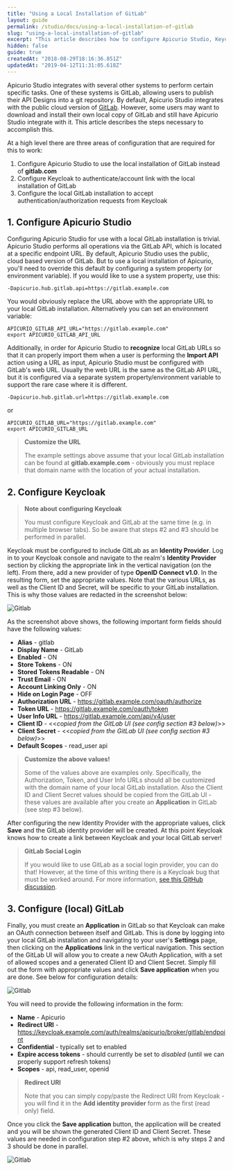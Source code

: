 ```yaml
---
title: "Using a Local Installation of GitLab"
layout: guide
permalink: /studio/docs/using-a-local-installation-of-gitlab
slug: "using-a-local-installation-of-gitlab"
excerpt: "This article describes how to configure Apicurio Studio, Keycloak, and (local) GitLab so that all three work together properly (including authentication and account linking)."
hidden: false
guide: true
createdAt: "2018-08-29T18:16:36.851Z"
updatedAt: "2019-04-12T11:31:05.618Z"
---
```

Apicurio Studio integrates with several other systems to perform certain specific tasks.  One of these systems is GitLab, allowing users to publish their API Designs into a git repository.  By default, Apicurio Studio integrates with the public cloud version of [GitLab](http://gitlab.com).  However, some users may want to download and install their own local copy of GitLab and still have Apicurio Studio integrate with it.  This article describes the steps necessary to accomplish this.

At a high level there are three areas of configuration that are required for this to work:

1. Configure Apicurio Studio to use the local installation of GitLab instead of **gitlab.com**
2. Configure Keycloak to authenticate/account link with the local installation of GitLab
3. Configure the local GitLab installation to accept authentication/authorization requests from Keycloak

## 1. Configure Apicurio Studio
Configuring Apicurio Studio for use with a local GitLab installation is trivial.  Apicurio Studio performs all operations via the GitLab API, which is located at a specific endpoint URL.  By default, Apicurio Studio uses the public, cloud based version of GitLab.  But to use a local installation of Apicurio, you'll need to override this default by configuring a system property (or environment variable).  If you would like to use a system property, use this:

```
-Dapicurio.hub.gitlab.api=https://gitlab.example.com
```

You would obviously replace the URL above with the appropriate URL to your local GitLab installation.  Alternatively you can set an environment variable:

```
APICURIO_GITLAB_API_URL="https://gitlab.example.com"
export APICURIO_GITLAB_API_URL
```

Additionally, in order for Apicurio Studio to **recognize** local GitLab URLs so that it can properly import them when a user is performing the **Import API** action using a URL as input, Apicurio Studio must be configured with GitLab's web URL.  Usually the web URL is the same as the GitLab API URL, but it is configured via a separate system property/environment variable to support the rare case where it is different.

```
-Dapicurio.hub.gitlab.url=https://gitlab.example.com
```

or

```
APICURIO_GITLAB_URL="https://gitlab.example.com"
export APICURIO_GITLAB_URL
```
> **Customize the URL**
>
> The example settings above assume that your local GitLab installation can be found at **gitlab.example.com** - obviously you must replace that domain name with the location of your actual installation.

## 2. Configure Keycloak

> **Note about configuring Keycloak**
>
> You must configure Keycloak and GitLab at the same time (e.g. in multiple browser tabs).  So be aware that steps #2 and #3 should be performed in parallel.

Keycloak must be configured to include GitLab as an **Identity Provider**.  Log in to your Keycloak console and navigate to the realm's **Identity Provider** section by clicking the appropriate link in the vertical navigation (on the left).  From there, add a new provider of type **OpenID Connect v1.0**.  In the resulting form, set the appropriate values.  Note that the various URLs, as well as the Client ID and Secret, will be specific to your GitLab installation.  This is why those values are redacted in the screenshot below:

![Gitlab](/images/guides/configure-keycloak-gitlab.png)

As the screenshot above shows, the following important form fields should have the following values:

* **Alias** - gitlab
* **Display Name** - GitLab
* **Enabled** - ON
* **Store Tokens** - ON
* **Stored Tokens Readable** - ON
* **Trust Email** - ON
* **Account Linking Only** - ON
* **Hide on Login Page** - OFF
* **Authorization URL** - https://gitlab.example.com/oauth/authorize
* **Token URL** - https://gitlab.example.com/oauth/token
* **User Info URL** - https://gitlab.example.com/api/v4/user
* **Client ID** - <<*copied from the GitLab UI (see config section #3 below)*>>
* **Client Secret** - <<*copied from the GitLab UI (see config section #3 below)*>>
* **Default Scopes** - read_user api

> **Customize the above values!**
>
> Some of the values above are examples only.  Specifically, the Authorization, Token, and User Info URLs should all be customized with the domain name of your local GitLab installation.  Also the Client ID and Client Secret values should be copied from the GitLab UI - these values are available after you create an **Application** in GitLab (see step #3 below).

After configuring the new Identity Provider with the appropriate values, click **Save** and the GitLab identity provider will be created.  At this point Keycloak knows how to create a link between Keycloak and your local GitLab server!

> **GitLab Social Login**
>
> If you would like to use GitLab as a social login provider, you can do that!  However, at the time of this writing there is a Keycloak bug that must be worked around.  For more information, [see this GitHub discussion](https://github.com/Apicurio/apicurio-studio/issues/711#issuecomment-481303701).

## 3. Configure (local) GitLab
Finally, you must create an **Application** in GitLab so that Keycloak can make an OAuth connection between itself and GitLab.  This is done by logging into your local GitLab installation and navigating to your user's **Settings** page, then clicking on the **Applications** link in the vertical navigation.  This section of the GitLab UI will allow you to create a new OAuth Application, with a set of allowed scopes and a generated Client ID and Client Secret.  Simply fill out the form with appropriate values and click **Save application** when you are done.  See below for configuration details:

![Gitlab](/images/guides/configure-gitlab.png)

You will need to provide the following information in the form:

* **Name** - Apicurio
* **Redirect URI** - https://keycloak.example.com/auth/realms/apicurio/broker/gitlab/endpoint
* **Confidential** - typically set to enabled
* **Expire access tokens** - should currently be set to *disabled* (until we can properly support refresh tokens)
* **Scopes** - api, read_user, openid

> **Redirect URI**
>
> Note that you can simply copy/paste the Redirect URI from Keycloak - you will find it in the **Add identity provider** form as the first (read only) field.

Once you click the **Save application** button, the application will be created and you will be shown the generated Client ID and Client Secret.  These values are needed in configuration step #2 above, which is why steps 2 and 3 should be done in parallel.

![Gitlab](/images/guides/configure-gitlab-2.png)

